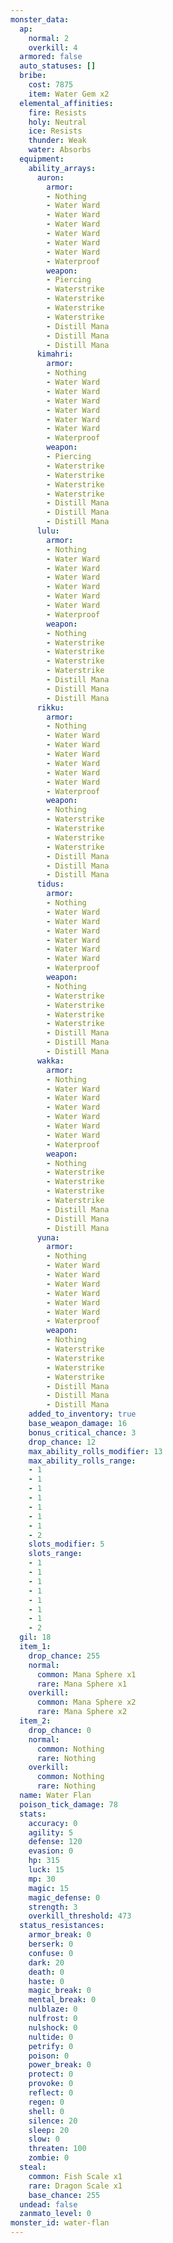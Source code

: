 ```yaml
---
monster_data:
  ap:
    normal: 2
    overkill: 4
  armored: false
  auto_statuses: []
  bribe:
    cost: 7875
    item: Water Gem x2
  elemental_affinities:
    fire: Resists
    holy: Neutral
    ice: Resists
    thunder: Weak
    water: Absorbs
  equipment:
    ability_arrays:
      auron:
        armor:
        - Nothing
        - Water Ward
        - Water Ward
        - Water Ward
        - Water Ward
        - Water Ward
        - Water Ward
        - Waterproof
        weapon:
        - Piercing
        - Waterstrike
        - Waterstrike
        - Waterstrike
        - Waterstrike
        - Distill Mana
        - Distill Mana
        - Distill Mana
      kimahri:
        armor:
        - Nothing
        - Water Ward
        - Water Ward
        - Water Ward
        - Water Ward
        - Water Ward
        - Water Ward
        - Waterproof
        weapon:
        - Piercing
        - Waterstrike
        - Waterstrike
        - Waterstrike
        - Waterstrike
        - Distill Mana
        - Distill Mana
        - Distill Mana
      lulu:
        armor:
        - Nothing
        - Water Ward
        - Water Ward
        - Water Ward
        - Water Ward
        - Water Ward
        - Water Ward
        - Waterproof
        weapon:
        - Nothing
        - Waterstrike
        - Waterstrike
        - Waterstrike
        - Waterstrike
        - Distill Mana
        - Distill Mana
        - Distill Mana
      rikku:
        armor:
        - Nothing
        - Water Ward
        - Water Ward
        - Water Ward
        - Water Ward
        - Water Ward
        - Water Ward
        - Waterproof
        weapon:
        - Nothing
        - Waterstrike
        - Waterstrike
        - Waterstrike
        - Waterstrike
        - Distill Mana
        - Distill Mana
        - Distill Mana
      tidus:
        armor:
        - Nothing
        - Water Ward
        - Water Ward
        - Water Ward
        - Water Ward
        - Water Ward
        - Water Ward
        - Waterproof
        weapon:
        - Nothing
        - Waterstrike
        - Waterstrike
        - Waterstrike
        - Waterstrike
        - Distill Mana
        - Distill Mana
        - Distill Mana
      wakka:
        armor:
        - Nothing
        - Water Ward
        - Water Ward
        - Water Ward
        - Water Ward
        - Water Ward
        - Water Ward
        - Waterproof
        weapon:
        - Nothing
        - Waterstrike
        - Waterstrike
        - Waterstrike
        - Waterstrike
        - Distill Mana
        - Distill Mana
        - Distill Mana
      yuna:
        armor:
        - Nothing
        - Water Ward
        - Water Ward
        - Water Ward
        - Water Ward
        - Water Ward
        - Water Ward
        - Waterproof
        weapon:
        - Nothing
        - Waterstrike
        - Waterstrike
        - Waterstrike
        - Waterstrike
        - Distill Mana
        - Distill Mana
        - Distill Mana
    added_to_inventory: true
    base_weapon_damage: 16
    bonus_critical_chance: 3
    drop_chance: 12
    max_ability_rolls_modifier: 13
    max_ability_rolls_range:
    - 1
    - 1
    - 1
    - 1
    - 1
    - 1
    - 1
    - 2
    slots_modifier: 5
    slots_range:
    - 1
    - 1
    - 1
    - 1
    - 1
    - 1
    - 1
    - 2
  gil: 18
  item_1:
    drop_chance: 255
    normal:
      common: Mana Sphere x1
      rare: Mana Sphere x1
    overkill:
      common: Mana Sphere x2
      rare: Mana Sphere x2
  item_2:
    drop_chance: 0
    normal:
      common: Nothing
      rare: Nothing
    overkill:
      common: Nothing
      rare: Nothing
  name: Water Flan
  poison_tick_damage: 78
  stats:
    accuracy: 0
    agility: 5
    defense: 120
    evasion: 0
    hp: 315
    luck: 15
    mp: 30
    magic: 15
    magic_defense: 0
    strength: 3
    overkill_threshold: 473
  status_resistances:
    armor_break: 0
    berserk: 0
    confuse: 0
    dark: 20
    death: 0
    haste: 0
    magic_break: 0
    mental_break: 0
    nulblaze: 0
    nulfrost: 0
    nulshock: 0
    nultide: 0
    petrify: 0
    poison: 0
    power_break: 0
    protect: 0
    provoke: 0
    reflect: 0
    regen: 0
    shell: 0
    silence: 20
    sleep: 20
    slow: 0
    threaten: 100
    zombie: 0
  steal:
    common: Fish Scale x1
    rare: Dragon Scale x1
    base_chance: 255
  undead: false
  zanmato_level: 0
monster_id: water-flan
---
```

